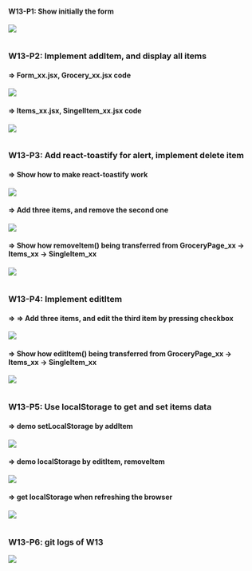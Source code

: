 #### W13-P1: Show initially the form
 
![](w13-p1.png)
 
```

```

### W13-P2: Implement addItem, and display all items
 
#### => Form_xx.jsx, Grocery_xx.jsx code
 
![](w13-p2-1.png)
 
#### => Items_xx.jsx, SingelItem_xx.jsx code
 
![](w13-p2-2.png)
 
```

```


### W13-P3: Add react-toastify for alert, implement delete item
 
#### => Show how to make react-toastify work
 
![](w13-p3-1.png)
 
#### => Add three items, and remove the second one
 
![](w13-p3-2.png)
 
#### => Show how removeItem() being transferred from GroceryPage_xx -> Items_xx -> SingleItem_xx
 
![](w13-p3-3.png)
 
```

```


### W13-P4: Implement editItem
 
#### => => Add three items, and edit the third item by pressing checkbox
 
![](w13-p3-1.png)
 
#### => Show how editItem() being transferred from GroceryPage_xx -> Items_xx -> SingleItem_xx
 
![](w13-p3-2.png)
 
```

```


### W13-P5: Use localStorage to get and set items data
 
#### => demo setLocalStorage by addItem
 
![](w13-p5-1.png)
 
#### => demo localStorage by editItem, removeItem
 
![](w13-p5-2.png)
 
#### => get localStorage when refreshing the browser
 
![](w13-p5-3.png)
 
```

```
 
### W13-P6: git logs of W13
 
![](w13-logs.png)